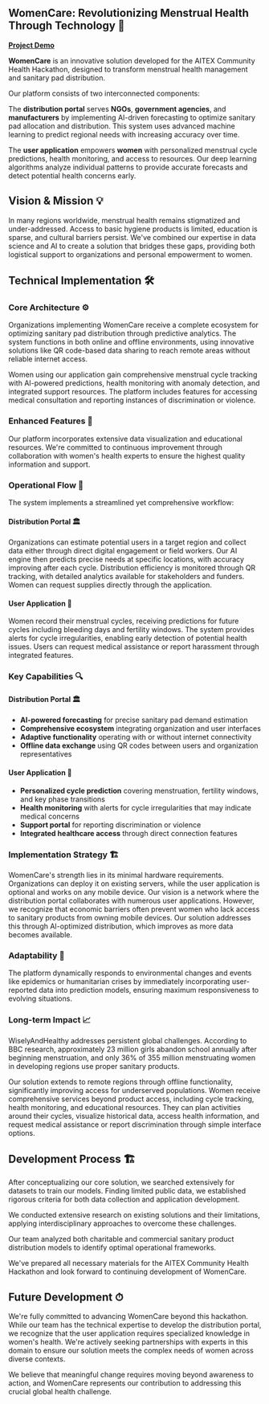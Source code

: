 ## WomenCare: Revolutionizing Menstrual Health Through Technology 🌸

**[Project Demo](project.mp4)**

**WomenCare** is an innovative solution developed for the AITEX Community Health Hackathon, designed to transform menstrual health management and sanitary pad distribution.

Our platform consists of two interconnected components:

The **distribution portal** serves **NGOs**, **government agencies**, and **manufacturers** by implementing AI-driven forecasting to optimize sanitary pad allocation and distribution. This system uses advanced machine learning to predict regional needs with increasing accuracy over time.

The **user application** empowers **women** with personalized menstrual cycle predictions, health monitoring, and access to resources. Our deep learning algorithms analyze individual patterns to provide accurate forecasts and detect potential health concerns early.

## Vision & Mission 💡

In many regions worldwide, menstrual health remains stigmatized and under-addressed. Access to basic hygiene products is limited, education is sparse, and cultural barriers persist. We've combined our expertise in data science and AI to create a solution that bridges these gaps, providing both logistical support to organizations and personal empowerment to women.

## Technical Implementation 🛠

### Core Architecture ⚙

Organizations implementing WomenCare receive a complete ecosystem for optimizing sanitary pad distribution through predictive analytics. The system functions in both online and offline environments, using innovative solutions like QR code-based data sharing to reach remote areas without reliable internet access.

Women using our application gain comprehensive menstrual cycle tracking with AI-powered predictions, health monitoring with anomaly detection, and integrated support resources. The platform includes features for accessing medical consultation and reporting instances of discrimination or violence.

### Enhanced Features 🎨

Our platform incorporates extensive data visualization and educational resources. We're committed to continuous improvement through collaboration with women's health experts to ensure the highest quality information and support.

### Operational Flow 🦾

The system implements a streamlined yet comprehensive workflow:

#### Distribution Portal 🏛

Organizations can estimate potential users in a target region and collect data either through direct digital engagement or field workers. Our AI engine then predicts precise needs at specific locations, with accuracy improving after each cycle. Distribution efficiency is monitored through QR tracking, with detailed analytics available for stakeholders and funders. Women can request supplies directly through the application.

#### User Application 👩

Women record their menstrual cycles, receiving predictions for future cycles including bleeding days and fertility windows. The system provides alerts for cycle irregularities, enabling early detection of potential health issues. Users can request medical assistance or report harassment through integrated features.

### Key Capabilities 🔍

#### Distribution Portal 🏛

- **AI-powered forecasting** for precise sanitary pad demand estimation
- **Comprehensive ecosystem** integrating organization and user interfaces
- **Adaptive functionality** operating with or without internet connectivity
- **Offline data exchange** using QR codes between users and organization representatives

#### User Application 👩

- **Personalized cycle prediction** covering menstruation, fertility windows, and key phase transitions
- **Health monitoring** with alerts for cycle irregularities that may indicate medical concerns
- **Support portal** for reporting discrimination or violence
- **Integrated healthcare access** through direct connection features

### Implementation Strategy 🏗

WomenCare's strength lies in its minimal hardware requirements. Organizations can deploy it on existing servers, while the user application is optional and works on any mobile device. Our vision is a network where the distribution portal collaborates with numerous user applications. However, we recognize that economic barriers often prevent women who lack access to sanitary products from owning mobile devices. Our solution addresses this through AI-optimized distribution, which improves as more data becomes available.

### Adaptability 📐

The platform dynamically responds to environmental changes and events like epidemics or humanitarian crises by immediately incorporating user-reported data into prediction models, ensuring maximum responsiveness to evolving situations.

### Long-term Impact 📈

WiselyAndHealthy addresses persistent global challenges. According to BBC research, approximately 23 million girls abandon school annually after beginning menstruation, and only 36% of 355 million menstruating women in developing regions use proper sanitary products.

Our solution extends to remote regions through offline functionality, significantly improving access for underserved populations. Women receive comprehensive services beyond product access, including cycle tracking, health monitoring, and educational resources. They can plan activities around their cycles, visualize historical data, access health information, and request medical assistance or report discrimination through simple interface options.

## Development Process 🏗

After conceptualizing our core solution, we searched extensively for datasets to train our models. Finding limited public data, we established rigorous criteria for both data collection and application development.

We conducted extensive research on existing solutions and their limitations, applying interdisciplinary approaches to overcome these challenges.

Our team analyzed both charitable and commercial sanitary product distribution models to identify optimal operational frameworks.

We've prepared all necessary materials for the AITEX Community Health Hackathon and look forward to continuing development of WomenCare.

## Future Development ⏱

We're fully committed to advancing WomenCare beyond this hackathon. While our team has the technical expertise to develop the distribution portal, we recognize that the user application requires specialized knowledge in women's health. We're actively seeking partnerships with experts in this domain to ensure our solution meets the complex needs of women across diverse contexts.

We believe that meaningful change requires moving beyond awareness to action, and WomenCare represents our contribution to addressing this crucial global health challenge.